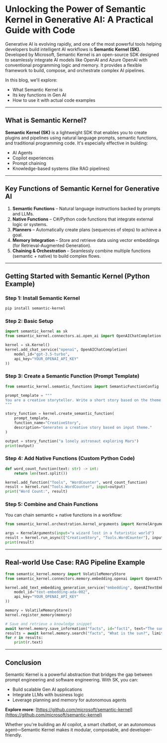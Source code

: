 # Unlocking the Power of Semantic Kernel in Generative AI: A Practical Guide with Code

Generative AI is evolving rapidly, and one of the most powerful tools helping developers build intelligent AI workflows is **Semantic Kernel (SK)**. Developed by Microsoft, Semantic Kernel is an open-source SDK designed to seamlessly integrate AI models like OpenAI and Azure OpenAI with conventional programming logic and memory. It provides a flexible framework to build, compose, and orchestrate complex AI pipelines.

In this blog, we'll explore:
- What Semantic Kernel is
- Its key functions in Gen AI
- How to use it with actual code examples

---

## What is Semantic Kernel?

**Semantic Kernel (SK)** is a lightweight SDK that enables you to create plugins and pipelines using natural language prompts, semantic functions, and traditional programming code. It's especially effective in building:
- AI Agents
- Copilot experiences
- Prompt chaining
- Knowledge-based systems (like RAG pipelines)

---

## Key Functions of Semantic Kernel for Generative AI

1. **Semantic Functions** – Natural language instructions backed by prompts and LLMs.
2. **Native Functions** – C#/Python code functions that integrate external logic or systems.
3. **Planners** – Automatically create plans (sequences of steps) to achieve a goal.
4. **Memory Integration** – Store and retrieve data using vector embeddings (for Retrieval-Augmented Generation).
5. **Chaining & Orchestration** – Seamlessly combine multiple functions (semantic + native) to build complex flows.

---

## Getting Started with Semantic Kernel (Python Example)

### Step 1: Install Semantic Kernel
```bash
pip install semantic-kernel
```

### Step 2: Basic Setup
```python
import semantic_kernel as sk
from semantic_kernel.connectors.ai.open_ai import OpenAIChatCompletion

kernel = sk.Kernel()
kernel.add_chat_service("openai", OpenAIChatCompletion(
    model_id="gpt-3.5-turbo",
    api_key="YOUR_OPENAI_API_KEY"
))
```

### Step 3: Create a Semantic Function (Prompt Template)
```python
from semantic_kernel.semantic_functions import SemanticFunctionConfig

prompt_template = """
You are a creative storyteller. Write a short story based on the theme: {{$input}}
"""

story_function = kernel.create_semantic_function(
    prompt_template,
    function_name="CreativeStory",
    description="Generates a creative story based on input theme."
)

output = story_function("a lonely astronaut exploring Mars")
print(output)
```

### Step 4: Add Native Functions (Custom Python Code)
```python
def word_count_function(text: str) -> int:
    return len(text.split())

kernel.add_function("Tools", "WordCounter", word_count_function)
result = kernel.run("Tools.WordCounter", input=output)
print("Word Count:", result)
```

### Step 5: Combine and Chain Functions
You can chain semantic + native functions in a workflow:
```python
from semantic_kernel.orchestration.kernel_arguments import KernelArguments

args = KernelArguments(input="a wizard lost in a futuristic world")
result = kernel.run_async(["CreativeStory", "Tools.WordCounter"], input_args=args)
print(result)
```

---

## Real-world Use Case: RAG Pipeline Example
```python
from semantic_kernel.memory import VolatileMemoryStore
from semantic_kernel.connectors.memory.embedding.openai import OpenAITextEmbedding

kernel.add_text_embedding_generation_service("embedding", OpenAITextEmbedding(
    model_id="text-embedding-ada-002",
    api_key="YOUR_OPENAI_API_KEY"
))

memory = VolatileMemoryStore()
kernel.register_memory(memory)

# Save and retrieve a knowledge snippet
await kernel.memory.save_information("facts", id="fact1", text="The sun is a star.")
results = await kernel.memory.search("facts", "What is the sun?", limit=1)
for r in results:
    print(r.text)
```

---

## Conclusion
Semantic Kernel is a powerful abstraction that bridges the gap between prompt engineering and software engineering. With SK, you can:
- Build scalable Gen AI applications
- Integrate LLMs with business logic
- Leverage planning and memory for autonomous agents

**Explore more**: [https://github.com/microsoft/semantic-kernel](https://github.com/microsoft/semantic-kernel)

Whether you're building an AI copilot, a smart chatbot, or an autonomous agent—Semantic Kernel makes it modular, composable, and developer-friendly.

